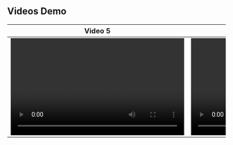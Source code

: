 ## Videos Demo

| Video 5                                    | Video 2                                    |
|--------------------------------------------|--------------------------------------------|
| <video controls width="400" height="225"><source src="video/day#1.mp4" type="video/mp4"></video>  | <video controls width="400" height="225"><source src="video/day#2.mp4" type="video/mp4"></video> |